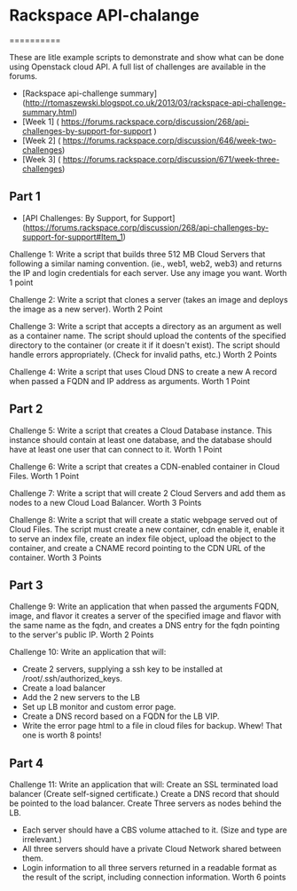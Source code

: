 # Rackspace API-chalange
==========

These are litle example scripts to demonstrate and show what can be done using Openstack cloud API. A full list of challenges are available in the forums.

* [Rackspace api-challenge summary] (http://rtomaszewski.blogspot.co.uk/2013/03/rackspace-api-challenge-summary.html)
* [Week 1] ( https://forums.rackspace.corp/discussion/268/api-challenges-by-support-for-support )
* [Week 2] ( https://forums.rackspace.corp/discussion/646/week-two-challenges)
* [Week 3] ( https://forums.rackspace.corp/discussion/671/week-three-challenges)
 

## Part 1

* [API Challenges: By Support, for Support] (https://forums.rackspace.corp/discussion/268/api-challenges-by-support-for-support#Item_1)

Challenge 1: Write a script that builds three 512 MB Cloud Servers that following a similar naming convention. (ie., web1, web2, web3) and returns the IP and login credentials for each server. Use any image you want. Worth 1 point

Challenge 2: Write a script that clones a server (takes an image and deploys the image as a new server). Worth 2 Point

Challenge 3: Write a script that accepts a directory as an argument as well as a container name. The script should upload the contents of the specified directory to the container (or create it if it doesn't exist). The script should handle errors appropriately. (Check for invalid paths, etc.) Worth 2 Points

Challenge 4: Write a script that uses Cloud DNS to create a new A record when passed a FQDN and IP address as arguments. Worth 1 Point

## Part 2

Challenge 5: Write a script that creates a Cloud Database instance. This instance should contain at least one database, and the database should have at least one user that can connect to it. Worth 1 Point

Challenge 6: Write a script that creates a CDN-enabled container in Cloud Files. Worth 1 Point

Challenge 7: Write a script that will create 2 Cloud Servers and add them as nodes to a new Cloud Load Balancer. Worth 3 Points

Challenge 8: Write a script that will create a static webpage served out of Cloud Files. The script must create a new container, cdn enable it, enable it to serve an index file, create an index file object, upload the object to the container, and create a CNAME record pointing to the CDN URL of the container. Worth 3 Points

## Part 3

Challenge 9: Write an application that when passed the arguments FQDN, image, and flavor it creates a server of the specified image and flavor with the same name as the fqdn, and creates a DNS entry for the fqdn pointing to the server's public IP. Worth 2 Points

Challenge 10: Write an application that will:
- Create 2 servers, supplying a ssh key to be installed at /root/.ssh/authorized_keys.
- Create a load balancer
- Add the 2 new servers to the LB
- Set up LB monitor and custom error page. 
- Create a DNS record based on a FQDN for the LB VIP. 
- Write the error page html to a file in cloud files for backup.
Whew! That one is worth 8 points!

## Part 4

Challenge 11: Write an application that will:
Create an SSL terminated load balancer (Create self-signed certificate.)
Create a DNS record that should be pointed to the load balancer.
Create Three servers as nodes behind the LB.
- Each server should have a CBS volume attached to it. (Size and type are irrelevant.)
- All three servers should have a private Cloud Network shared between them.
- Login information to all three servers returned in a readable format as the result of the script, including connection information.
Worth 6 points


